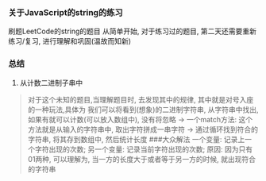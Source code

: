 ### 关于JavaScript的string的练习
刷题LeetCode的string的题目
从简单开始, 对于练习过的题目, 第二天还需要重新练习/复习, 进行理解和巩固(温故而知新)


### 总结
1. 从计数二进制子串中
  > 对于这个未知的题目,当理解题目时, 去发现其中的规律, 其中就是对号入座的一种玩法,具体为
    我们可以将看到(想象)的二进制字符串, 从字符串中找出, 如果有就可以计数(可以放入数组中), 
    没有将忽略
    -> 一个match方法: 这个方法就是从输入的字符串中, 取出字符拼成一串字符
    -> 通过循环找到符合的字符串, 将其存到数组中, 然后统计长度
  ###大众解法
  > 一个变量: 记录上一个字符出现的次数; 另一个变量: 记录当前字符出现的次数; 
    原因: 因为只有01两种, 可以理解为, 当一方的长度大于或者等于另一方的时候, 就出现符合的字符串